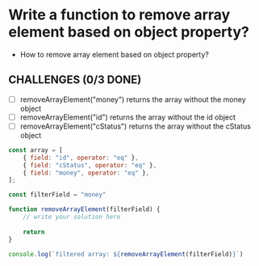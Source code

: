 # Write a function to remove array element based on object property?
- How to remove array element based on object property?

## CHALLENGES (0/3 DONE)

- [ ] removeArrayElement("money") returns the array without the money object
- [ ] removeArrayElement("id") returns the array without the id object
- [ ] removeArrayElement("cStatus") returns the array without the cStatus object

```js
const array = [
    { field: "id", operator: "eq" },
    { field: "cStatus", operator: "eq" },
    { field: "money", operator: "eq" },
];

const filterField = "money"

function removeArrayElement(filterField) {
    // write your solution here
   
    return
}

console.log(`filtered array: ${removeArrayElement(filterField)}`)
```
